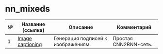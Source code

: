 # nn_mixeds

|№|Название (ссылка)|Описание|Комментарий|
|-|-|-|-|
|1|[Image captioning]()|Генерация подписей к изображениям.|Простая CNN2RNN-сеть.|
